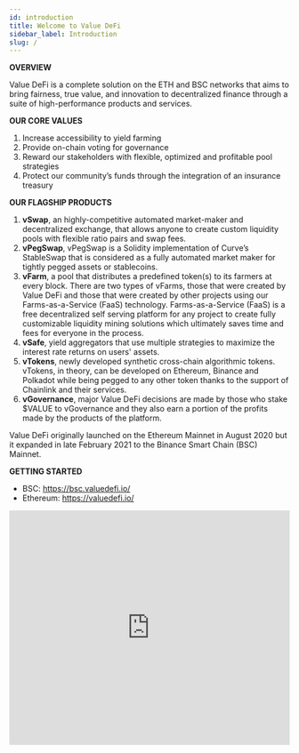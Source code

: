 ```yaml
---
id: introduction
title: Welcome to Value DeFi
sidebar_label: Introduction
slug: /
---
```


**OVERVIEW**

Value DeFi is a complete solution on the ETH and BSC networks that aims to bring fairness, true value, and innovation to decentralized finance through a suite of high-performance products and services.

**OUR CORE VALUES**
1. Increase accessibility to yield farming
2. Provide on-chain voting for governance
3. Reward our stakeholders with flexible, optimized and profitable pool strategies
4. Protect our community’s funds through the integration of an insurance treasury  

**OUR FLAGSHIP PRODUCTS**
1. **vSwap**, an highly-competitive automated market-maker and decentralized exchange, that allows anyone to create custom liquidity pools with flexible ratio pairs and swap fees. 
2. **vPegSwap**, vPegSwap is a Solidity implementation of Curve’s StableSwap that is considered as a fully automated market maker for tightly pegged assets or stablecoins.
3. **vFarm**, a pool that distributes a predefined token(s) to its farmers at every block. There are two types of vFarms, those that were created by Value DeFi and those that were created by other projects using our Farms-as-a-Service (FaaS) technology. Farms-as-a-Service (FaaS) is a free decentralized self serving platform for any project to create fully customizable liquidity mining solutions which ultimately saves time and fees for everyone in the process.
4. **vSafe**, yield aggregators that use multiple strategies to maximize the interest rate returns on users' assets.
5. **vTokens**, newly developed synthetic cross-chain algorithmic tokens. vTokens, in theory, can be developed on Ethereum, Binance and Polkadot while being pegged to any other token thanks to the support of Chainlink and their services.
6. **vGovernance**, major Value DeFi decisions are made by those who stake $VALUE to vGovernance and they also earn a portion of the profits made by the products of the platform.  

Value DeFi originally launched on the Ethereum Mainnet in August 2020 but it expanded in late February 2021 to the Binance Smart Chain (BSC) Mainnet.  

**GETTING STARTED**
- BSC: https://bsc.valuedefi.io/  
- Ethereum: https://valuedefi.io/  

<iframe width="100%" height="422" src="https://www.youtube.com/embed/LKdKU_u9R9Y" frameborder="0" allow="accelerometer; autoplay; clipboard-write; encrypted-media; gyroscope; picture-in-picture" allowfullscreen></iframe>
